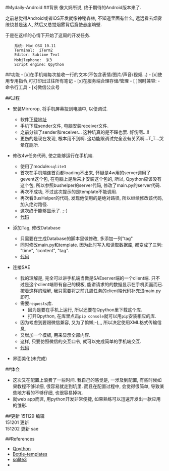 #Mydaily-Android
##背景
像大妈所说, 终于期待的Android版本来了.

之前总觉得Android或者iOS开发就像神秘森林, 不知道里面有什么, 远远看去烟雾缭绕甚是迷人, 然后又总觉烟雾背后竟使悬崖峭壁.

于是在这样的心情下开始了这周的开发任务. 
 
        系统: Mac OSX 10.11
        Terminal:  iTerm2
        Editor: Sublime Text
        Mobilephone:  米3
        Script engine: Qpython
        

##功能
    - [x]在手机端每次接收一行的文本(不包含表情/图片/声音/视频...)
    - [x]使用专用指令,可打印出过往所有笔记
    - [x]在服务端合理存储/管理
    - [ ]同时兼容:
        - 命令行工具
        - [x]微信公众号



##过程
- 安装Mirrorop, 将手机屏幕投到电脑中, 以便调试.
   - 软件[下载地址](http://www.mirrorop.com/product_mac_Receiver.html)
   - 手机下载sender文件, 电脑安装receiver文件.
   - 之前分错了sender和receiver... 这种坑真的是不踩也罢. 好伤啊...!!
   - 更伤的是现在发现, 根本用不到啊. 这功能跟调试完全没有关系啊...T_T...哭晕在厕所.

- 修改4w任务代码, 使之能够运行在手机端.
   - 使用了module:`sqlite3`
   - 首次在手机端连首页都loading不出来, 怀疑是4w用的server调用了gevent这个包, 在电脑上是后来才安装这个包的, 所以, Qpython应该没有这个包, 所以参照bushelper的server代码, 修改了main.py的server代码. 
   - 再次不成功, 不过这次提示的是template不能调用.
   - 再次看BusHelper的代码, 发现他使用的是绝对路径, 所以继续修改该代码, 加入绝对路径.
   - 这次终于能够显示了. ;-)
   - [代码](https://github.com/xpgeng/OMOOC2py/commit/3f84a0f53e2f6bea6a7b607c09c9ea4ed9d7c37d#diff-90a244f7292321d7fd567f962f65eb34)

- 添加Tag, 修改Database
   - 只需要在生成Database的脚本里做修改, 多添加一列"tag"
   - 同时修改main.py和template. 因为此时写入和读取数据库, 都变成了三列: "time", "content", "tag".
   - [代码](https://github.com/xpgeng/OMOOC2py/commit/756bd849673c2d74f75fb84d18181d9a841a9c43) 
    
- 连接SAE
   - 我的理解是, 完全可以讲手机端当做是SAEserver端的一个client端. 只不过是这个client端带有自己的模板, 能讲请求的的数据显示在手机页面而已. 按着这样的理解, 我只需要将之前几周任务的client端代码补充进main.py即可.
   - 需要`requests`库.
      - 因为是要在手机上运行, 所以还要在Qpython里下载这个库.
      - 打开Qpython, 在库里点击`pip console`就可以用`pip`安装相应的库. 
   - 因为考虑到要跟微信兼容, 又为了偷懒;-),,, 所以决定使用XML格式传输信息.
   - 又增加一个模板, 用来显示全部内容.
   - 这样, 只要仿照微信的交互口令, 就可以完成简单的手机端交互.
   - [代码](https://github.com/xpgeng/OMOOC2py/commit/69f5474f4cddb38921cf016fca37f2319988dfbd) 

- 界面美化(未完成)

##体会
- 这次又在配置上浪费了一些时间. 我自己的感觉是, 一涉及到配置, 有些时候如果教程不够详细, 很容易就走到坑里. 而且在配置过程中, 会觉得很简单, 导致某些地方看的不够仔细, 也很容易掉坑.
- 就web app而言, 用python开发非常便捷, 如果熟练可以迅速开发出一款应用的雏形.



##更新
151129  编辑  
151201  更新  
151202  更新 sae

##References
- [Qpython](http://qpython.org/)
- [Bottle-templates](http://bottlepy.org/docs/dev/tutorial.html#templates)
- [sqlite3](https://docs.python.org/2/library/sqlite3.html)
- 




